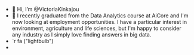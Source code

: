 - 👋 Hi, I’m @VictoriaKinkajou
- 🌱 I recently graduated from the Data Analytics course at AiCore and I'm now looking at employment opportunities. I have a particular interest in environment, agriculture and life sciences, but I'm happy to consider any industry as I simply love finding answers in big data.
- `r fa ("lightbulb")
-  

<!---
VictoriaKinkajou/VictoriaKinkajou is a ✨ special ✨ repository because its `README.md` (this file) appears on your GitHub profile.
You can click the Preview link to take a look at your changes.
--->

